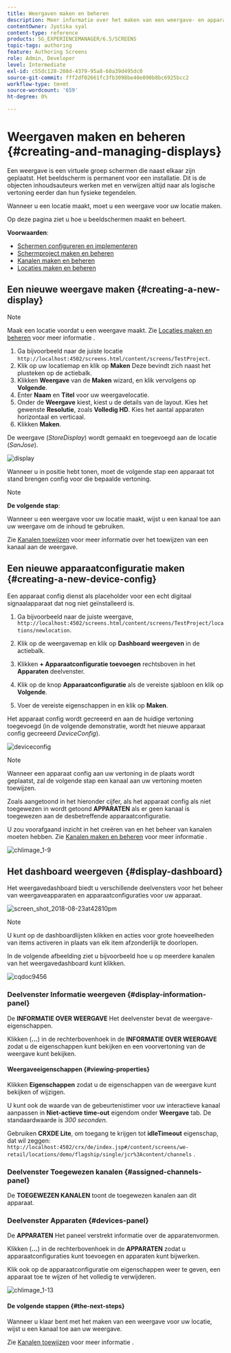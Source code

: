 ```yaml
---
title: Weergaven maken en beheren
description: Meer informatie over het maken van een weergave- en apparaatconfiguratie in AEM Screens. Meer informatie over het weergavedashboard.
contentOwner: Jyotika syal
content-type: reference
products: SG_EXPERIENCEMANAGER/6.5/SCREENS
topic-tags: authoring
feature: Authoring Screens
role: Admin, Developer
level: Intermediate
exl-id: c55dc128-208d-4379-95a8-60a39d495dc0
source-git-commit: fff2df02661fc3fb3098be40e090b8bc6925bcc2
workflow-type: tm+mt
source-wordcount: '659'
ht-degree: 0%

---
```


# Weergaven maken en beheren {#creating-and-managing-displays}

Een weergave is een virtuele groep schermen die naast elkaar zijn geplaatst. Het beeldscherm is permanent voor een installatie. Dit is de objecten inhoudsauteurs werken met en verwijzen altijd naar als logische vertoning eerder dan hun fysieke tegendelen.

Wanneer u een locatie maakt, moet u een weergave voor uw locatie maken.

Op deze pagina ziet u hoe u beeldschermen maakt en beheert.

**Voorwaarden**:

* [Schermen configureren en implementeren](configuring-screens-introduction.md)
* [Schermproject maken en beheren](creating-a-screens-project.md)
* [Kanalen maken en beheren](managing-channels.md)
* [Locaties maken en beheren](managing-locations.md)

## Een nieuwe weergave maken {#creating-a-new-display}

>[!NOTE]
>
>Maak een locatie voordat u een weergave maakt. Zie [Locaties maken en beheren](managing-locations.md) voor meer informatie .

1. Ga bijvoorbeeld naar de juiste locatie `http://localhost:4502/screens.html/content/screens/TestProject`.
1. Klik op uw locatiemap en klik op **Maken** Deze bevindt zich naast het plusteken op de actiebalk.
1. Klikken **Weergave** van de **Maken** wizard, en klik vervolgens op **Volgende**.
1. Enter **Naam** en **Titel** voor uw weergavelocatie.
1. Onder de **Weergave** kiest, kiest u de details van de layout. Kies het gewenste **Resolutie**, zoals **Volledig HD**. Kies het aantal apparaten horizontaal en verticaal.
1. Klikken **Maken**.

De weergave (*StoreDisplay*) wordt gemaakt en toegevoegd aan de locatie (*SanJose*).

![display](assets/display.gif)

Wanneer u in positie hebt tonen, moet de volgende stap een apparaat tot stand brengen config voor die bepaalde vertoning.

>[!NOTE]
>
>**De volgende stap**:
>
>Wanneer u een weergave voor uw locatie maakt, wijst u een kanaal toe aan uw weergave om de inhoud te gebruiken.
>
>Zie [Kanalen toewijzen](channel-assignment.md) voor meer informatie over het toewijzen van een kanaal aan de weergave.

## Een nieuwe apparaatconfiguratie maken {#creating-a-new-device-config}

Een apparaat config dienst als placeholder voor een echt digitaal signaalapparaat dat nog niet geïnstalleerd is.

1. Ga bijvoorbeeld naar de juiste weergave, `http://localhost:4502/screens.html/content/screens/TestProject/locations/newlocation`.
1. Klik op de weergavemap en klik op **Dashboard weergeven** in de actiebalk.
1. Klikken **+ Apparaatconfiguratie toevoegen** rechtsboven in het **Apparaten** deelvenster.

1. Klik op de knop **Apparaatconfiguratie** als de vereiste sjabloon en klik op **Volgende**.

1. Voer de vereiste eigenschappen in en klik op **Maken**.

Het apparaat config wordt gecreeerd en aan de huidige vertoning toegevoegd (in de volgende demonstratie, wordt het nieuwe apparaat config gecreeerd *DeviceConfig*).

![deviceconfig](assets/deviceconfig.gif)

>[!NOTE]
>
>Wanneer een apparaat config aan uw vertoning in de plaats wordt geplaatst, zal de volgende stap een kanaal aan uw vertoning moeten toewijzen.
>
>Zoals aangetoond in het hieronder cijfer, als het apparaat config als niet toegewezen in wordt getoond **APPARATEN** als er geen kanaal is toegewezen aan de desbetreffende apparaatconfiguratie.
>
>U zou voorafgaand inzicht in het creëren van en het beheer van kanalen moeten hebben. Zie [Kanalen maken en beheren](managing-channels.md) voor meer informatie .

![chlimage_1-9](assets/chlimage_1-9.png)

## Het dashboard weergeven {#display-dashboard}

Het weergavedashboard biedt u verschillende deelvensters voor het beheer van weergaveapparaten en apparaatconfiguraties voor uw apparaat.

![screen_shot_2018-08-23at42810pm](assets/screen_shot_2018-08-23at42810pm.png)

>[!NOTE]
>
>U kunt op de dashboardlijsten klikken en acties voor grote hoeveelheden van items activeren in plaats van elk item afzonderlijk te doorlopen.
>
>In de volgende afbeelding ziet u bijvoorbeeld hoe u op meerdere kanalen van het weergavedashboard kunt klikken.

![cqdoc9456](assets/cqdoc9456.gif)

### Deelvenster Informatie weergeven {#display-information-panel}

De **INFORMATIE OVER WEERGAVE** Het deelvenster bevat de weergave-eigenschappen.

Klikken (**...**) in de rechterbovenhoek in de **INFORMATIE OVER WEERGAVE** zodat u de eigenschappen kunt bekijken en een voorvertoning van de weergave kunt bekijken.


#### Weergaveeigenschappen {#viewing-properties}

Klikken **Eigenschappen** zodat u de eigenschappen van de weergave kunt bekijken of wijzigen.

U kunt ook de waarde van de gebeurtenistimer voor uw interactieve kanaal aanpassen in **Niet-actieve time-out** eigendom onder **Weergave** tab. De standaardwaarde is *300 seconden*.

Gebruiken **CRXDE Lite**, om toegang te krijgen tot **idleTimeout** eigenschap, dat wil zeggen: `http://localhost:4502/crx/de/index.jsp#/content/screens/we-retail/locations/demo/flagship/single/jcr%3Acontent/channels` .


### Deelvenster Toegewezen kanalen {#assigned-channels-panel}

De **TOEGEWEZEN KANALEN** toont de toegewezen kanalen aan dit apparaat.


### Deelvenster Apparaten {#devices-panel}

De **APPARATEN** Het paneel verstrekt informatie over de apparatenvormen.

Klikken (**...**) in de rechterbovenhoek in de **APPARATEN** zodat u apparaatconfiguraties kunt toevoegen en apparaten kunt bijwerken.

Klik ook op de apparaatconfiguratie om eigenschappen weer te geven, een apparaat toe te wijzen of het volledig te verwijderen.

![chlimage_1-13](assets/chlimage_1-13.png)

#### De volgende stappen {#the-next-steps}

Wanneer u klaar bent met het maken van een weergave voor uw locatie, wijst u een kanaal toe aan uw weergave.

Zie [Kanalen toewijzen](channel-assignment.md) voor meer informatie .
